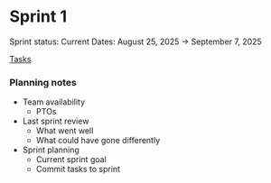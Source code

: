 # Sprint 1

Sprint status: Current
Dates: August 25, 2025 → September 7, 2025

[Tasks](Sprint%201%2025d9ae7944c6809ab231f74a326fba26/Tasks%2025d9ae7944c680b79464fbdaea3a1cdf.csv)

### **Planning notes**

- Team availability
    - PTOs
- Last sprint review
    - What went well
    - What could have gone differently
- Sprint planning
    - Current sprint goal
    - Commit tasks to sprint